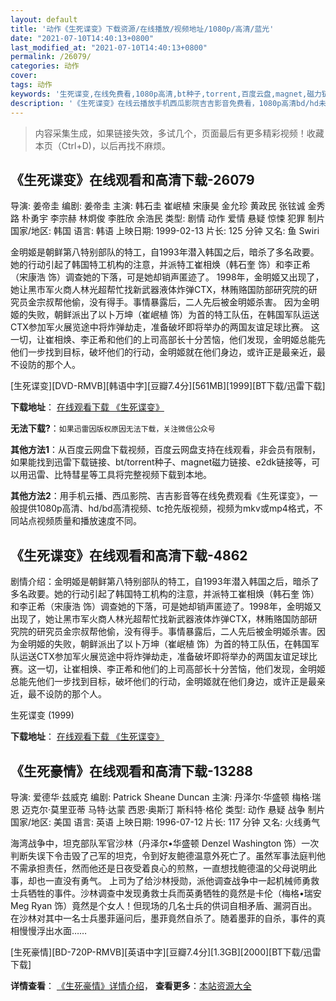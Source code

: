 ```yaml
---
layout: default
title: '动作《生死谍变》下载资源/在线播放/视频地址/1080p/高清/蓝光'
date: "2021-07-10T14:40:13+0800"
last_modified_at: "2021-07-10T14:40:13+0800"
permalink: /26079/
categories: 动作
cover:
tags: 动作
keywords: '生死谍变,在线免费看,1080p高清,bt种子,torrent,百度云盘,magnet,磁力链,迅雷下载资源'
description: '《生死谍变》在线云播放手机西瓜影院吉吉影音免费看，1080p高清bd/hd未删减完整版和tc抢先枪版，mkv/mp4格式，附带bt/torrent种子、magnet/磁力链、百度云盘、网盘资源迅雷下载链接'
---
```


>内容采集生成，如果链接失效，多试几个，页面最后有更多精彩视频！收藏本页（Ctrl+D)，以后再找不麻烦。


## 《生死谍变》在线观看和高清下载-26079

导演: 姜帝圭 编剧: 姜帝圭 主演: 韩石圭 崔岷植 宋康昊 金允珍 黄政民 张铉诚 金秀路 朴勇宇 李宗赫 林炯俊 李胜欣 余浩民 类型: 剧情 动作 爱情 悬疑 惊悚 犯罪 制片国家/地区: 韩国 语言: 韩语 上映日期: 1999-02-13 片长: 125 分钟 又名: 鱼 Swiri

金明姬是朝鲜第八特别部队的特工，自1993年潜入韩国之后，暗杀了多名政要。她的行动引起了韩国特工机构的注意，并派特工崔相焕（韩石奎 饰）和李正希（宋康浩 饰）调查她的下落，可是她却销声匿迹了。 1998年，金明姬又出现了，她让黑市军火商人林光超帮忙找新武器液体炸弹CTX，林贿赂国防部研究院的研究员金宗叔帮他偷，没有得手。事情暴露后，二人先后被金明姬杀害。 因为金明姬的失败，朝鲜派出了以卜万坤（崔岷植 饰）为首的特工队伍，在韩国军队运送CTX参加军火展览途中将炸弹劫走，准备破坏即将举办的两国友谊足球比赛。 这一切，让崔相焕、李正希和他们的上司高部长十分苦恼，他们发现，金明姬总能先他们一步找到目标，破坏他们的行动，金明姬就在他们身边，或许正是最亲近，最不设防的那个人。


[生死谍变][DVD-RMVB][韩语中字][豆瓣7.4分][561MB][1999][BT下载/迅雷下载]

**下载地址**： [在线观看下载 《生死谍变》](https://www.btdx8.com/torrent/swiri_1999.html) 


**无法下载?**：`如果迅雷因版权原因无法下载，关注微信公众号 `

**其他方法1**：从百度云网盘下载视频，百度云网盘支持在线观看，非会员有限制，如果能找到迅雷下载链接、bt/torrent种子、magnet磁力链接、e2dk链接等，可以用迅雷、比特彗星等工具将完整视频下载到本地。

**其他方法2**：用手机云播、西瓜影院、吉吉影音等在线免费观看《生死谍变》，一般提供1080p高清、hd/bd高清视频、tc抢先版视频，视频为mkv或mp4格式，不同站点视频质量和播放速度不同。


## 《生死谍变》在线观看和高清下载-4862

剧情介绍：金明姬是朝鲜第八特别部队的特工，自1993年潜入韩国之后，暗杀了多名政要。她的行动引起了韩国特工机构的注意，并派特工崔相焕（韩石奎 饰）和李正希（宋康浩 饰）调查她的下落，可是她却销声匿迹了。1998年，金明姬又出现了，她让黑市军火商人林光超帮忙找新武器液体炸弹CTX，林贿赂国防部研究院的研究员金宗叔帮他偷，没有得手。事情暴露后，二人先后被金明姬杀害。因为金明姬的失败，朝鲜派出了以卜万坤（崔岷植 饰）为首的特工队伍，在韩国军队运送CTX参加军火展览途中将炸弹劫走，准备破坏即将举办的两国友谊足球比赛。这一切，让崔相焕、李正希和他们的上司高部长十分苦恼，他们发现，金明姬总能先他们一步找到目标，破坏他们的行动，金明姬就在他们身边，或许正是最亲近，最不设防的那个人。


生死谍变 (1999)

**下载地址**： [在线观看下载 《生死谍变》](https://www.btbtdy.me/btdy/dy17074.html) 


## 《生死豪情》在线观看和高清下载-13288

导演: 爱德华·兹威克 编剧: Patrick Sheane Duncan 主演: 丹泽尔·华盛顿 梅格·瑞恩 迈克尔·莫里亚蒂 马特·达蒙 西恩·奥斯汀 斯科特·格伦 类型: 动作 悬疑 战争 制片国家/地区: 美国 语言: 英语 上映日期: 1996-07-12 片长: 117 分钟 又名: 火线勇气

海湾战争中，坦克部队军官沙林（丹泽尔•华盛顿 Denzel Washington 饰）一次判断失误下令击毁了己军的坦克，令到好友鲍德温意外死亡了。虽然军事法庭判他不需承担责任，然而他还是日夜受着良心的煎熬，一直想找鲍德温的父母说明此事，却也一直没有勇气。 上司为了给沙林授勋，派他调查战争中一起机械师勇救士兵牺牲的事件。沙林调查中发现勇救士兵而英勇牺牲的竟然是卡伦（梅格•瑞安 Meg Ryan 饰）竟然是个女人！但现场的几名士兵的供词自相矛盾、漏洞百出。在沙林对其中一名士兵墨菲逼问后，墨菲竟然自杀了。随着墨菲的自杀，事件的真相慢慢浮出水面……


[生死豪情][BD-720P-RMVB][英语中字][豆瓣7.4分][1.3GB][2000][BT下载/迅雷下载]

**详情查看**： [《生死豪情》详情介绍](/movie/13288/)， **查看更多**：[本站资源大全](/movie/t/all/)

